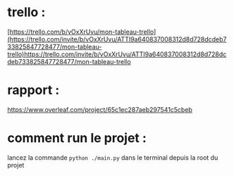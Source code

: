 # trello : 
[https://trello.com/b/vOxXrUvu/mon-tableau-trello](https://trello.com/invite/b/vOxXrUvu/ATTI9a640837008312d8d728dcdeb733825847728477/mon-tableau-trello)https://trello.com/invite/b/vOxXrUvu/ATTI9a640837008312d8d728dcdeb733825847728477/mon-tableau-trello

# rapport : 
https://www.overleaf.com/project/65c1ec287aeb297541c5cbeb


# comment run le projet :

lancez la commande ```python ./main.py``` dans le terminal depuis la root du projet

